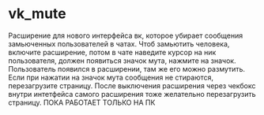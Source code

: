 # vk_mute
Расширение для нового интерфейса вк, которое убирает сообщения замьюченных пользователей в чатах.
Чтоб замьютить человека, включите расширение,  потом в чате наведите курсор на ник пользователя, должен появиться значок мута, нажмите на значок. Пользователь появился в расширении, там же его можно размутить. 
Если при нажатии на значок мута сообщения не стираются, перезагрузите страницу. После выключения расширения через  чекбокс внутри интетфейса самого расширения тоже желательно перезагрузить страницу. 
ПОКА РАБОТАЕТ ТОЛЬКО НА ПК
